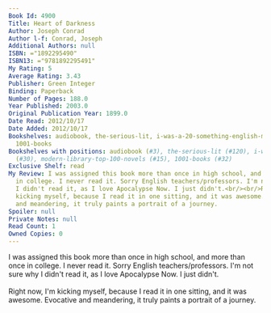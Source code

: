 ```yaml
---
Book Id: 4900
Title: Heart of Darkness
Author: Joseph Conrad
Author l-f: Conrad, Joseph
Additional Authors: null
ISBN: ="1892295490"
ISBN13: ="9781892295491"
My Rating: 5
Average Rating: 3.43
Publisher: Green Integer
Binding: Paperback
Number of Pages: 188.0
Year Published: 2003.0
Original Publication Year: 1899.0
Date Read: 2012/10/17
Date Added: 2012/10/17
Bookshelves: audiobook, the-serious-lit, i-was-a-20-something-english-major, modern-library-top-100-novels,
  1001-books
Bookshelves with positions: audiobook (#3), the-serious-lit (#120), i-was-a-20-something-english-major
  (#30), modern-library-top-100-novels (#15), 1001-books (#32)
Exclusive Shelf: read
My Review: I was assigned this book more than once in high school, and more than once
  in college. I never read it. Sorry English teachers/professors. I'm not sure why
  I didn't read it, as I love Apocalypse Now. I just didn't.<br/><br/>Right now, I'm
  kicking myself, because I read it in one sitting, and it was awesome. Evocative
  and meandering, it truly paints a portrait of a journey.
Spoiler: null
Private Notes: null
Read Count: 1
Owned Copies: 0
---
```


I was assigned this book more than once in high school, and more than once in college. I never read it. Sorry English teachers/professors. I'm not sure why I didn't read it, as I love Apocalypse Now. I just didn't.<br/><br/>Right now, I'm kicking myself, because I read it in one sitting, and it was awesome. Evocative and meandering, it truly paints a portrait of a journey.